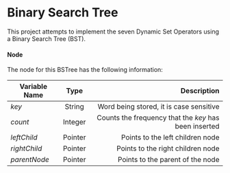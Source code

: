 # Binary Search Tree
This project attempts to implement the seven Dynamic Set Operators using a Binary Search Tree (BST). 

#### Node

The node for this BSTree has the following information:

|Variable Name|Type           |Description  |
|-------------|:-------------:|------------:|
|*key*        |String         |Word being stored, it is case sensitive              | 
|*count*      |Integer        |Counts the frequency that the *key* has been inserted|
|*leftChild*  |Pointer        |Points to the left children node                     | 
|*rightChild* |Pointer        |Points to the right children node                    |
|*parentNode* |Pointer        |Points to the parent of the node                     |

